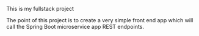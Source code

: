 This is my fullstack project

The point of this project is to create a very simple front end app which will call 
the Spring Boot microservice app REST endpoints.
